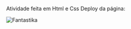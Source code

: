 Atividade feita em Html e Css
Deploy da página:

![Fantastika](https://github.com/user-attachments/assets/abb188cf-8507-4acc-966e-14023dbbdbd3)
